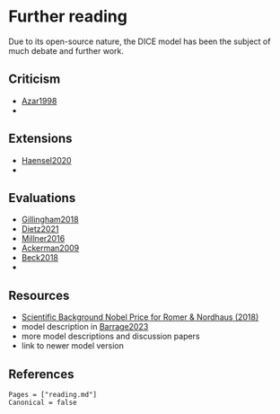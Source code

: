 # Further reading

Due to its open-source nature, the DICE model has been the subject of much debate and further work.

## Criticism

- [Azar1998](@citet)
-

## Extensions
- [Haensel2020](@citet)
- 

## Evaluations

- [Gillingham2018](@citet)
- [Dietz2021](@citet)
- [Millner2016](@citet)
- [Ackerman2009](@citet)
- [Beck2018](@citet)
-

## Resources
- [Scientific Background Nobel Price for Romer & Nordhaus (2018)](https://www.nobelprize.org/uploads/2018/10/advanced-economicsciencesprize2018.pdf)
- model description in [Barrage2023](@citet)
- more model descriptions and discussion papers
- link to newer model version

## References

```@bibliography
Pages = ["reading.md"]
Canonical = false
```